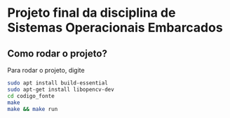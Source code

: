 # Projeto final da disciplina de Sistemas Operacionais Embarcados

## Como rodar o projeto?

Para rodar o projeto, digite 
```bash
sudo apt install build-essential
sudo apt-get install libopencv-dev
cd codigo_fonte
make 
make && make run
```
